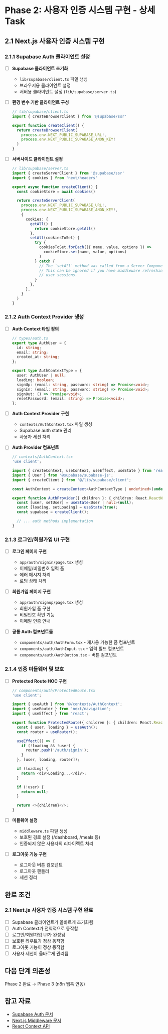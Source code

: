 # Phase 2: 사용자 인증 시스템 구현 - 상세 Task

## 2.1 Next.js 사용자 인증 시스템 구현

### 2.1.1 Supabase Auth 클라이언트 설정
- [ ] **Supabase 클라이언트 초기화**
  - `lib/supabase/client.ts` 파일 생성
  - 브라우저용 클라이언트 설정
  - 서버용 클라이언트 설정 (`lib/supabase/server.ts`)

- [ ] **환경 변수 기반 클라이언트 구성**
  ```typescript
  // lib/supabase/client.ts
  import { createBrowserClient } from '@supabase/ssr'

  export function createClient() {
    return createBrowserClient(
      process.env.NEXT_PUBLIC_SUPABASE_URL!,
      process.env.NEXT_PUBLIC_SUPABASE_ANON_KEY!
    )
  }
  ```

- [ ] **서버사이드 클라이언트 설정**
  ```typescript
  // lib/supabase/server.ts
  import { createServerClient } from '@supabase/ssr'
  import { cookies } from 'next/headers'

  export async function createClient() {
    const cookieStore = await cookies()

    return createServerClient(
      process.env.NEXT_PUBLIC_SUPABASE_URL!,
      process.env.NEXT_PUBLIC_SUPABASE_ANON_KEY!,
      {
        cookies: {
          getAll() {
            return cookieStore.getAll()
          },
          setAll(cookiesToSet) {
            try {
              cookiesToSet.forEach(({ name, value, options }) =>
                cookieStore.set(name, value, options)
              )
            } catch {
              // The `setAll` method was called from a Server Component.
              // This can be ignored if you have middleware refreshing
              // user sessions.
            }
          },
        },
      }
    )
  }
  ```

### 2.1.2 Auth Context Provider 생성
- [ ] **Auth Context 타입 정의**
  ```typescript
  // types/auth.ts
  export type AuthUser = {
    id: string;
    email: string;
    created_at: string;
  };

  export type AuthContextType = {
    user: AuthUser | null;
    loading: boolean;
    signUp: (email: string, password: string) => Promise<void>;
    signIn: (email: string, password: string) => Promise<void>;
    signOut: () => Promise<void>;
    resetPassword: (email: string) => Promise<void>;
  };
  ```

- [ ] **Auth Context Provider 구현**
  - `contexts/AuthContext.tsx` 파일 생성
  - Supabase auth state 관리
  - 사용자 세션 처리

- [ ] **Auth Provider 컴포넌트**
  ```typescript
  // contexts/AuthContext.tsx
  'use client';

  import { createContext, useContext, useEffect, useState } from 'react';
  import { User } from '@supabase/supabase-js';
  import { createClient } from '@/lib/supabase/client';

  const AuthContext = createContext<AuthContextType | undefined>(undefined);

  export function AuthProvider({ children }: { children: React.ReactNode }) {
    const [user, setUser] = useState<User | null>(null);
    const [loading, setLoading] = useState(true);
    const supabase = createClient();

    // ... auth methods implementation
  }
  ```

### 2.1.3 로그인/회원가입 UI 구현
- [ ] **로그인 페이지 구현**
  - `app/auth/signin/page.tsx` 생성
  - 이메일/비밀번호 입력 폼
  - 에러 메시지 처리
  - 로딩 상태 처리

- [ ] **회원가입 페이지 구현**
  - `app/auth/signup/page.tsx` 생성
  - 회원가입 폼 구현
  - 비밀번호 확인 기능
  - 이메일 인증 안내

- [ ] **공통 Auth 컴포넌트들**
  - `components/auth/AuthForm.tsx` - 재사용 가능한 폼 컴포넌트
  - `components/auth/AuthInput.tsx` - 입력 필드 컴포넌트
  - `components/auth/AuthButton.tsx` - 버튼 컴포넌트

### 2.1.4 인증 미들웨어 및 보호
- [ ] **Protected Route HOC 구현**
  ```typescript
  // components/auth/ProtectedRoute.tsx
  'use client';

  import { useAuth } from '@/contexts/AuthContext';
  import { useRouter } from 'next/navigation';
  import { useEffect } from 'react';

  export function ProtectedRoute({ children }: { children: React.ReactNode }) {
    const { user, loading } = useAuth();
    const router = useRouter();

    useEffect(() => {
      if (!loading && !user) {
        router.push('/auth/signin');
      }
    }, [user, loading, router]);

    if (loading) {
      return <div>Loading...</div>;
    }

    if (!user) {
      return null;
    }

    return <>{children}</>;
  }
  ```

- [ ] **미들웨어 설정**
  - `middleware.ts` 파일 생성
  - 보호된 경로 설정 (/dashboard, /meals 등)
  - 인증되지 않은 사용자의 리다이렉트 처리

- [ ] **로그아웃 기능 구현**
  - 로그아웃 버튼 컴포넌트
  - 로그아웃 핸들러
  - 세션 정리

## 완료 조건

### 2.1 Next.js 사용자 인증 시스템 구현 완료
- [ ] Supabase 클라이언트가 올바르게 초기화됨
- [ ] Auth Context가 전역적으로 동작함
- [ ] 로그인/회원가입 UI가 완성됨
- [ ] 보호된 라우트가 정상 동작함
- [ ] 로그아웃 기능이 정상 동작함
- [ ] 사용자 세션이 올바르게 관리됨

## 다음 단계 의존성

Phase 2 완료 → Phase 3 (n8n 웹훅 연동)

## 참고 자료
- [Supabase Auth 문서](https://supabase.com/docs/guides/auth)
- [Next.js Middleware 문서](https://nextjs.org/docs/app/building-your-application/routing/middleware)
- [React Context API](https://react.dev/reference/react/useContext)
